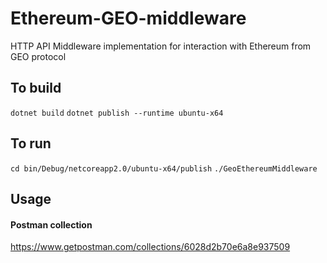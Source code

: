 # Ethereum-GEO-middleware
HTTP API Middleware implementation for interaction with Ethereum from GEO protocol

## To build
`dotnet build`
`dotnet publish --runtime ubuntu-x64`

## To run 
`cd bin/Debug/netcoreapp2.0/ubuntu-x64/publish`
`./GeoEthereumMiddleware`

## Usage 
#### Postman collection
https://www.getpostman.com/collections/6028d2b70e6a8e937509
